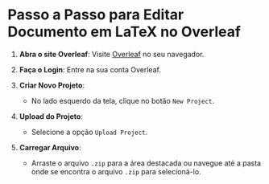 # Passo a Passo para Editar Documento em LaTeX no Overleaf

1. **Abra o site Overleaf**: Visite [Overleaf](https://www.overleaf.com) no seu navegador.

2. **Faça o Login**: Entre na sua conta Overleaf.

3. **Criar Novo Projeto**:
   - No lado esquerdo da tela, clique no botão `New Project`.

4. **Upload do Projeto**:
   - Selecione a opção `Upload Project`.

5. **Carregar Arquivo**:
   - Arraste o arquivo `.zip` para a área destacada ou navegue até a pasta onde se encontra o arquivo `.zip` para selecioná-lo.
